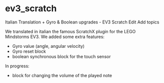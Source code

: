 # ev3_scratch
Italian Translation + Gyro & Boolean upgrades - EV3 Scratch Edit
Add topics

We translated in italian the famous ScratchX plugin for the LEGO Mindstorms EV3.
We added some extra features:
- Gyro value (angle, angular velocity)
- Gyro reset block
- boolean synchronous block for the touch sensor

In progress:
- block for changing the volume of the played note
